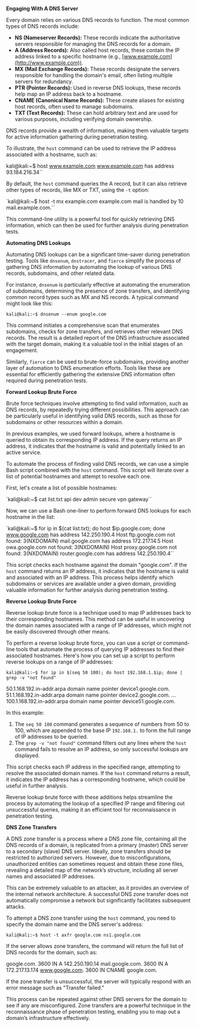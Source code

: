 **Engaging With A DNS Server**

Every domain relies on various DNS records to function. The most common types of DNS records include:

- **NS (Nameserver Records):** These records indicate the authoritative servers responsible for managing the DNS records for a domain.
- **A (Address Records):** Also called host records, these contain the IP address linked to a specific hostname (e.g., [www.example.com](http://www.example.com)).
- **MX (Mail Exchange Records):** These records designate the servers responsible for handling the domain's email, often listing multiple servers for redundancy.
- **PTR (Pointer Records):** Used in reverse DNS lookups, these records help map an IP address back to a hostname.
- **CNAME (Canonical Name Records):** These create aliases for existing host records, often used to manage subdomains.
- **TXT (Text Records):** These can hold arbitrary text and are used for various purposes, including verifying domain ownership.

DNS records provide a wealth of information, making them valuable targets for active information gathering during penetration testing.

To illustrate, the `host` command can be used to retrieve the IP address associated with a hostname, such as:

kali@kali:~$ host www.example.com 
www.example.com has address 93.184.216.34``

By default, the `host` command queries the A record, but it can also retrieve other types of records, like MX or TXT, using the `-t` option:

`kali@kali:~$ host -t mx example.com 
example.com mail is handled by 10 mail.example.com.``

This command-line utility is a powerful tool for quickly retrieving DNS information, which can then be used for further analysis during penetration tests.

**Automating DNS Lookups**

Automating DNS lookups can be a significant time-saver during penetration testing. Tools like `dnsenum`, `dnstracer`, and `fierce` simplify the process of gathering DNS information by automating the lookup of various DNS records, subdomains, and other related data.

For instance, `dnsenum` is particularly effective at automating the enumeration of subdomains, determining the presence of zone transfers, and identifying common record types such as MX and NS records. A typical command might look like this:

`kali@kali:~$ dnsenum --enum google.com`

This command initiates a comprehensive scan that enumerates subdomains, checks for zone transfers, and retrieves other relevant DNS records. The result is a detailed report of the DNS infrastructure associated with the target domain, making it a valuable tool in the initial stages of an engagement.

Similarly, `fierce` can be used to brute-force subdomains, providing another layer of automation to DNS enumeration efforts. Tools like these are essential for efficiently gathering the extensive DNS information often required during penetration tests.

**Forward Lookup Brute Force**

Brute force techniques involve attempting to find valid information, such as DNS records, by repeatedly trying different possibilities. This approach can be particularly useful in identifying valid DNS records, such as those for subdomains or other resources within a domain.

In previous examples, we used forward lookups, where a hostname is queried to obtain its corresponding IP address. If the query returns an IP address, it indicates that the hostname is valid and potentially linked to an active service.

To automate the process of finding valid DNS records, we can use a simple Bash script combined with the `host` command. This script will iterate over a list of potential hostnames and attempt to resolve each one.

First, let's create a list of possible hostnames:

`kali@kali:~$ cat list.txt 
api
dev
admin
secure
vpn
gateway``

Now, we can use a Bash one-liner to perform forward DNS lookups for each hostname in the list:

`kali@kali:~$ for ip in $(cat list.txt); do host $ip.google.com; done 
www.google.com has address 142.250.190.4 Host ftp.google.com not found: 3(NXDOMAIN) mail.google.com has address 172.217.14.5 Host owa.google.com not found: 3(NXDOMAIN) Host proxy.google.com not found: 3(NXDOMAIN) router.google.com has address 142.250.190.4``

This script checks each hostname against the domain "google.com". If the `host` command returns an IP address, it indicates that the hostname is valid and associated with an IP address. This process helps identify which subdomains or services are available under a given domain, providing valuable information for further analysis during penetration testing.

**Reverse Lookup Brute Force**

Reverse lookup brute force is a technique used to map IP addresses back to their corresponding hostnames. This method can be useful in uncovering the domain names associated with a range of IP addresses, which might not be easily discovered through other means.

To perform a reverse lookup brute force, you can use a script or command-line tools that automate the process of querying IP addresses to find their associated hostnames. Here's how you can set up a script to perform reverse lookups on a range of IP addresses:

`kali@kali:~$ for ip in $(seq 50 100); do host 192.168.1.$ip; done | grep -v "not found" `

50.1.168.192.in-addr.arpa domain name pointer device1.google.com. 
51.1.168.192.in-addr.arpa domain name pointer device2.google.com. ... 
100.1.168.192.in-addr.arpa domain name pointer device51.google.com.

In this example:

1. The `seq 50 100` command generates a sequence of numbers from 50 to 100, which are appended to the base IP `192.168.1.` to form the full range of IP addresses to be queried.
2. The `grep -v "not found"` command filters out any lines where the `host` command fails to resolve an IP address, so only successful lookups are displayed.

This script checks each IP address in the specified range, attempting to resolve the associated domain names. If the `host` command returns a result, it indicates the IP address has a corresponding hostname, which could be useful in further analysis.

Reverse lookup brute force with these additions helps streamline the process by automating the lookup of a specified IP range and filtering out unsuccessful queries, making it an efficient tool for reconnaissance in penetration testing.

**DNS Zone Transfers**

A DNS zone transfer is a process where a DNS zone file, containing all the DNS records of a domain, is replicated from a primary (master) DNS server to a secondary (slave) DNS server. Ideally, zone transfers should be restricted to authorized servers. However, due to misconfigurations, unauthorized entities can sometimes request and obtain these zone files, revealing a detailed map of the network’s structure, including all server names and associated IP addresses.

This can be extremely valuable to an attacker, as it provides an overview of the internal network architecture. A successful DNS zone transfer does not automatically compromise a network but significantly facilitates subsequent attacks.

To attempt a DNS zone transfer using the `host` command, you need to specify the domain name and the DNS server's address:

`kali@kali:~$ host -t axfr google.com ns1.google.com`

If the server allows zone transfers, the command will return the full list of DNS records for the domain, such as:

google.com.      3600    IN      A       142.250.190.14 
mail.google.com. 3600    IN      A       172.217.13.174 
www.google.com.  3600    IN      CNAME   google.com.

If the zone transfer is unsuccessful, the server will typically respond with an error message such as "Transfer failed."

This process can be repeated against other DNS servers for the domain to see if any are misconfigured. Zone transfers are a powerful technique in the reconnaissance phase of penetration testing, enabling you to map out a domain’s infrastructure effectively.